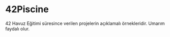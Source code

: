 # 42Piscine
42 Havuz Eğitimi süresince verilen projelerin açıklamalı örnekleridir. Umarım faydalı olur.

